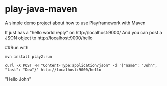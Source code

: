 # play-java-maven
A simple demo project about how to use Playframework with Maven

It just has a "hello world reply" on http://localhost:9000/
And you can post a JSON object to http://localhost:9000/hello


##Run with

``mvn install play2:run``


``curl -X POST -H "Content-Type:application/json" -d '{"name": "John", "last": "Dow"}' http://localhost:9000/hello``

"Hello John"
